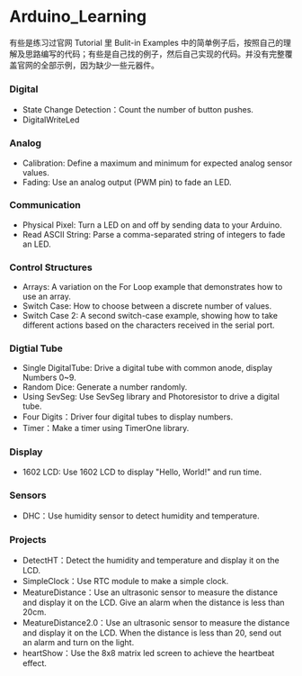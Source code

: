 # Arduino_Learning
有些是练习过官网 Tutorial 里 Bulit-in Examples 中的简单例子后，按照自己的理解及思路编写的代码；有些是自己找的例子，然后自己实现的代码。并没有完整覆盖官网的全部示例，因为缺少一些元器件。


### Digital

+ State Change Detection：Count the number of button pushes.
+ DigitalWriteLed


### Analog

+ Calibration: Define a maximum and minimum for expected analog sensor values.
+ Fading: Use an analog output (PWM pin) to fade an LED.


### Communication

+ Physical Pixel: Turn a LED on and off by sending data to your Arduino.
+ Read ASCII String: Parse a comma-separated string of integers to fade an LED.

### Control Structures
+ Arrays: A variation on the For Loop example that demonstrates how to use an array.
+ Switch Case: How to choose between a discrete number of values.
+ Switch Case 2: A second switch-case example, showing how to take different actions based on the characters received in the serial port.


### Digtial Tube
+ Single DigitalTube: Drive a digital tube with common anode, display Numbers 0~9.
+ Random Dice: Generate a number randomly.
+ Using SevSeg: Use SevSeg library and Photoresistor to drive a digital tube.
+ Four Digits：Driver four digital tubes to display numbers.
+ Timer：Make a timer using TimerOne library.

### Display
+ 1602 LCD:  Use 1602 LCD to display "Hello, World!" and run time.

### Sensors
+ DHC：Use humidity sensor to detect humidity and temperature.

### Projects
+ DetectHT：Detect the humidity and temperature and display it on the LCD.
+ SimpleClock：Use RTC module to make a simple clock.
+ MeatureDistance：Use an ultrasonic sensor to measure the distance and display it on the LCD. Give an alarm when the distance is less than 20cm.
+ MeatureDistance2.0：Use an ultrasonic sensor to measure the distance and display it on the LCD. When the distance is less than 20, send out an alarm and turn on the light.
+ heartShow：Use the 8x8 matrix led screen to achieve the heartbeat effect.
